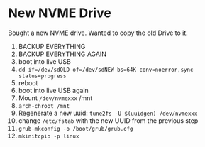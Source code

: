 # New NVME Drive

Bought a new NVME drive. Wanted to copy the old Drive to it. 

1. BACKUP EVERYTHING
1. BACKUP EVERYTHING AGAIN
1. boot into live USB
1. `dd if=/dev/sdOLD of=/dev/sdNEW bs=64K conv=noerror,sync status=progress`
1. reboot
1. boot into live USB again
1. Mount `/dev/nvmexxx` /mnt
1. `arch-chroot /mnt`
1. Regenerate a new uuid: `tune2fs -U $(uuidgen) /dev/nvmexxx`
1. change `/etc/fstab` with the new UUID from the previous step
1. `grub-mkconfig -o /boot/grub/grub.cfg`
1. `mkinitcpio -p linux`
